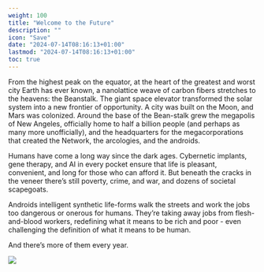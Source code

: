 ```yaml
---
weight: 100
title: "Welcome to the Future"
description: ""
icon: "Save"
date: "2024-07-14T08:16:13+01:00"
lastmod: "2024-07-14T08:16:13+01:00"
toc: true
---
```

From the highest peak on the equator, at the heart of the greatest and worst city Earth has ever known, a nanolattice weave of carbon fibers stretches to the heavens: the Beanstalk. The giant space elevator transformed the solar system into a new frontier of opportunity. A city was built on the Moon, and Mars was colonized. Around the base of the Bean-stalk grew the megapolis of New Angeles, officially home to half a billion people (and perhaps as many more unofficially), and the headquarters for the megacorporations that created the Network, the arcologies, and the androids.

Humans have come a long way since the dark ages. Cybernetic implants, gene therapy, and AI in every pocket ensure that life is pleasant, convenient, and long for those who can afford it. But beneath the cracks in the veneer there’s still poverty, crime, and war, and dozens of societal scapegoats.

Androids intelligent synthetic life-forms walk the streets and work the jobs too dangerous or onerous for humans. They’re taking away jobs from flesh-and-blood workers, redefining what it means to be rich and poor - even challenging the definition of what it means to be human.

And there’s more of them every year.

[![](https://card-images.netrunnerdb.com/v2/large/25136.jpg)](https://netrunnerdb.com/en/card/25136)
